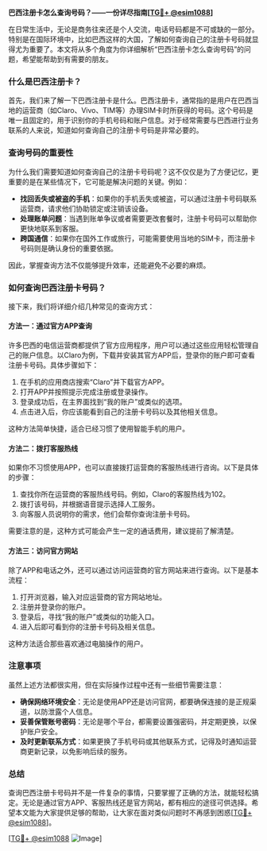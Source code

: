 **巴西注册卡怎么查询号码？——一份详尽指南[[TG💪+ @esim1088](https://t.me/s/esim1088)]**

在日常生活中，无论是商务往来还是个人交流，电话号码都是不可或缺的一部分。特别是在国际环境中，比如巴西这样的大国，了解如何查询自己的注册卡号码就显得尤为重要了。本文将从多个角度为你详细解析“巴西注册卡怎么查询号码”的问题，希望能帮助到有需要的朋友。

### 什么是巴西注册卡？

首先，我们来了解一下巴西注册卡是什么。巴西注册卡，通常指的是用户在巴西当地的运营商（如Claro、Vivo、TIM等）办理SIM卡时所获得的号码。这个号码是唯一且固定的，用于识别你的手机号码和账户信息。对于经常需要与巴西进行业务联系的人来说，知道如何查询自己的注册卡号码是非常必要的。

### 查询号码的重要性

为什么我们需要知道如何查询自己的注册卡号码呢？这不仅仅是为了方便记忆，更重要的是在某些情况下，它可能是解决问题的关键。例如：

- **找回丢失或被盗的手机**：如果你的手机丢失或被盗，可以通过注册卡号码联系运营商，请求他们协助锁定或注销该设备。
- **处理账单问题**：当遇到账单争议或者需要更改套餐时，注册卡号码可以帮助你更快地联系到客服。
- **跨国通信**：如果你在国外工作或旅行，可能需要使用当地的SIM卡，而注册卡号码则是确认身份的重要依据。

因此，掌握查询方法不仅能够提升效率，还能避免不必要的麻烦。

### 如何查询巴西注册卡号码？

接下来，我们将详细介绍几种常见的查询方式：

#### 方法一：通过官方APP查询

许多巴西的电信运营商都提供了官方应用程序，用户可以通过这些应用轻松管理自己的账户信息。以Claro为例，下载并安装其官方APP后，登录你的账户即可查看注册卡号码。具体步骤如下：

1. 在手机的应用商店搜索“Claro”并下载官方APP。
2. 打开APP并按照提示完成注册或登录操作。
3. 登录成功后，在主界面找到“我的账户”或类似的选项。
4. 点击进入后，你应该能看到自己的注册卡号码以及其他相关信息。

这种方法简单快捷，适合已经习惯了使用智能手机的用户。

#### 方法二：拨打客服热线

如果你不习惯使用APP，也可以直接拨打运营商的客服热线进行咨询。以下是具体的步骤：

1. 查找你所在运营商的客服热线号码。例如，Claro的客服热线为102。
2. 拨打该号码，并根据语音提示选择人工服务。
3. 向客服人员说明你的需求，他们会帮你查询注册卡号码。

需要注意的是，这种方式可能会产生一定的通话费用，建议提前了解清楚。

#### 方法三：访问官方网站

除了APP和电话之外，还可以通过访问运营商的官方网站来进行查询。以下是基本流程：

1. 打开浏览器，输入对应运营商的官方网站地址。
2. 注册并登录你的账户。
3. 登录后，寻找“我的账户”或类似的功能入口。
4. 进入后即可看到你的注册卡号码及相关信息。

这种方法适合那些喜欢通过电脑操作的用户。

### 注意事项

虽然上述方法都很实用，但在实际操作过程中还有一些细节需要注意：

- **确保网络环境安全**：无论是使用APP还是访问官网，都要确保连接的是正规渠道，以防泄露个人信息。
- **妥善保管账号密码**：无论是哪个平台，都需要设置强密码，并定期更换，以保护账户安全。
- **及时更新联系方式**：如果更换了手机号码或其他联系方式，记得及时通知运营商更新记录，以免影响后续的服务。

### 总结

查询巴西注册卡号码并不是一件复杂的事情，只要掌握了正确的方法，就能轻松搞定。无论是通过官方APP、客服热线还是官方网站，都有相应的途径可供选择。希望本文能为大家提供足够的帮助，让大家在面对类似问题时不再感到困惑[[TG💪+ @esim1088](https://t.me/s/esim1088)]。

[[TG💪+ @esim1088](https://t.me/s/esim1088) ![Image](https://i.postimg.cc/4NQfJmqS/Snipaste-2025-05-13-00-14-12.png)]